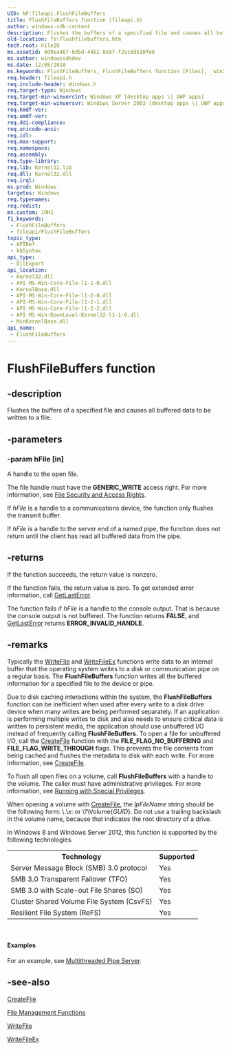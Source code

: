 ```yaml
---
UID: NF:fileapi.FlushFileBuffers
title: FlushFileBuffers function (fileapi.h)
author: windows-sdk-content
description: Flushes the buffers of a specified file and causes all buffered data to be written to a file.
old-location: fs\flushfilebuffers.htm
tech.root: FileIO
ms.assetid: 0d9ea467-6d5d-44b2-8e87-f2ecdd510fe6
ms.author: windowssdkdev
ms.date: 12/05/2018
ms.keywords: FlushFileBuffers, FlushFileBuffers function [Files], _win32_flushfilebuffers, base.flushfilebuffers, fileapi/FlushFileBuffers, fs.flushfilebuffers, winbase/FlushFileBuffers
req.header: fileapi.h
req.include-header: Windows.h
req.target-type: Windows
req.target-min-winverclnt: Windows XP [desktop apps \| UWP apps]
req.target-min-winversvr: Windows Server 2003 [desktop apps \| UWP apps]
req.kmdf-ver: 
req.umdf-ver: 
req.ddi-compliance: 
req.unicode-ansi: 
req.idl: 
req.max-support: 
req.namespace: 
req.assembly: 
req.type-library: 
req.lib: Kernel32.lib
req.dll: Kernel32.dll
req.irql: 
ms.prod: Windows
targetos: Windows
req.typenames: 
req.redist: 
ms.custom: 19H1
f1_keywords:
 - FlushFileBuffers
 - fileapi/FlushFileBuffers
topic_type:
 - APIRef
 - kbSyntax
api_type:
 - DllExport
api_location:
 - Kernel32.dll
 - API-MS-Win-Core-File-l1-1-0.dll
 - KernelBase.dll
 - API-MS-Win-Core-File-l1-2-0.dll
 - API-MS-Win-Core-File-l1-2-1.dll
 - API-MS-Win-Core-File-l1-2-2.dll
 - API-MS-Win-DownLevel-Kernel32-l1-1-0.dll
 - MinKernelBase.dll
api_name:
 - FlushFileBuffers
---
```


# FlushFileBuffers function


## -description

Flushes the buffers of a specified file and causes all buffered data to be written to a file.

## -parameters

### -param hFile [in]

A handle to the open file. 

The file handle must have the <b>GENERIC_WRITE</b> access right. For more information, see 
<a href="/windows/desktop/FileIO/file-security-and-access-rights">File Security and Access Rights</a>.

If <i>hFile</i> is a handle to a communications device, the function only flushes the transmit buffer.

If <i>hFile</i> is a handle to the server end of a named pipe, the function does not return until the client has read all buffered data from the pipe.

## -returns

If the function succeeds, the return value is nonzero.

If the function fails, the return value is zero. To get extended error information, call 
<a href="/windows/desktop/api/errhandlingapi/nf-errhandlingapi-getlasterror">GetLastError</a>.

The function fails if <i>hFile</i> is a handle to the console output. That is because the console output is not buffered. The function returns <b>FALSE</b>, and <a href="/windows/desktop/api/errhandlingapi/nf-errhandlingapi-getlasterror">GetLastError</a> returns <b>ERROR_INVALID_HANDLE</b>.

## -remarks

Typically the 
<a href="/windows/desktop/api/fileapi/nf-fileapi-writefile">WriteFile</a> and 
<a href="/windows/desktop/api/fileapi/nf-fileapi-writefileex">WriteFileEx</a> functions write data to an internal buffer that the operating system writes to a disk or communication pipe on a regular basis. The 
<b>FlushFileBuffers</b> function writes all the buffered information for a specified file to the device or pipe.

Due to disk caching interactions within the system, the 
<b>FlushFileBuffers</b> function can be inefficient when used after every write to a disk drive device when many writes are being performed separately. If an application is  performing multiple writes to disk and also needs to ensure critical data is 
written to persistent media, the application should use unbuffered I/O  instead of frequently calling <b>FlushFileBuffers</b>. To open a file for unbuffered I/O, call the <a href="/windows/desktop/api/fileapi/nf-fileapi-createfilea">CreateFile</a> function with the <b>FILE_FLAG_NO_BUFFERING</b> and <b>FILE_FLAG_WRITE_THROUGH</b> flags. This prevents the file contents from being cached and flushes the metadata to disk with each write. For more information, see <a href="/windows/desktop/api/fileapi/nf-fileapi-createfilea">CreateFile</a>.

To flush all open files on a volume, call <b>FlushFileBuffers</b> with a handle to the volume. The caller must have administrative privileges. For more information, see 
<a href="/windows/desktop/SecBP/running-with-special-privileges">Running with Special Privileges</a>. 

When opening a volume with <a href="/windows/desktop/api/fileapi/nf-fileapi-createfilea">CreateFile</a>, the <i>lpFileName</i> string should be the following form: \\.&#92;<i>x</i>: or \\?\Volume{<i>GUID</i>}. Do not use a trailing backslash in the volume name, because that indicates the root directory of a drive.  

In Windows 8 and Windows Server 2012, this function is supported by the following technologies.

<table>
<tr>
<th>Technology</th>
<th>Supported</th>
</tr>
<tr>
<td>
Server Message Block (SMB) 3.0 protocol

</td>
<td>
Yes

</td>
</tr>
<tr>
<td>
SMB 3.0 Transparent Failover (TFO)

</td>
<td>
Yes

</td>
</tr>
<tr>
<td>
SMB 3.0 with Scale-out File Shares (SO)

</td>
<td>
Yes

</td>
</tr>
<tr>
<td>
Cluster Shared Volume File System (CsvFS)

</td>
<td>
Yes

</td>
</tr>
<tr>
<td>
Resilient File System (ReFS)

</td>
<td>
Yes

</td>
</tr>
</table>
 


#### Examples

For an example, see 
<a href="/windows/desktop/ipc/multithreaded-pipe-server">Multithreaded Pipe Server</a>.

<div class="code"></div>

## -see-also

<a href="/windows/desktop/api/fileapi/nf-fileapi-createfilea">CreateFile</a>



<a href="/windows/desktop/FileIO/file-management-functions">File Management Functions</a>



<a href="/windows/desktop/api/fileapi/nf-fileapi-writefile">WriteFile</a>



<a href="/windows/desktop/api/fileapi/nf-fileapi-writefileex">WriteFileEx</a>